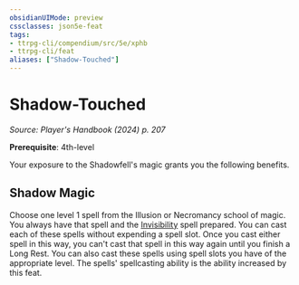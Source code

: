 ```yaml
---
obsidianUIMode: preview
cssclasses: json5e-feat
tags:
- ttrpg-cli/compendium/src/5e/xphb
- ttrpg-cli/feat
aliases: ["Shadow-Touched"]
---
```

# Shadow-Touched
*Source: Player's Handbook (2024) p. 207*  

**Prerequisite**: 4th-level

Your exposure to the Shadowfell's magic grants you the following benefits.

## Shadow Magic

Choose one level 1 spell from the Illusion or Necromancy school of magic. You always have that spell and the [Invisibility](invisibility-xphb.md) spell prepared. You can cast each of these spells without expending a spell slot. Once you cast either spell in this way, you can't cast that spell in this way again until you finish a Long Rest. You can also cast these spells using spell slots you have of the appropriate level. The spells' spellcasting ability is the ability increased by this feat.